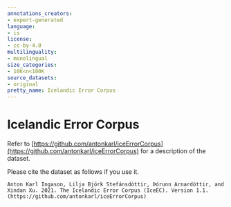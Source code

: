 ```yaml
---
annotations_creators:
- expert-generated
language:
- is
license:
- cc-by-4.0
multilinguality:
- monolingual
size_categories:
- 10K<n<100K
source_datasets:
- original
pretty_name: Icelandic Error Corpus
---
```



# Icelandic Error Corpus

Refer to [https://github.com/antonkarl/iceErrorCorpus](https://github.com/antonkarl/iceErrorCorpus) for a description of the dataset.

Please cite the dataset as follows if you use it.

```
Anton Karl Ingason, Lilja Björk Stefánsdóttir, Þórunn Arnardóttir, and Xindan Xu. 2021. The Icelandic Error Corpus (IceEC). Version 1.1. (https://github.com/antonkarl/iceErrorCorpus)
```